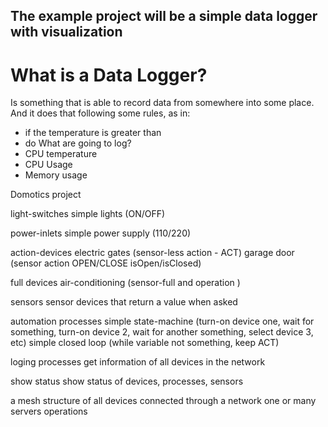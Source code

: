 ## The example project will be a simple data logger with visualization
# What is a Data Logger?
Is something that is able to record data from somewhere into some place. And it does that following some rules, as in:
* if the temperature is greater than 
* do 
What are going to log?
* CPU temperature
* CPU Usage
* Memory usage

Domotics project

light-switches
    simple lights (ON/OFF)

power-inlets
    simple power supply (110/220)

action-devices 
    electric gates (sensor-less action - ACT)
    garage door (sensor action OPEN/CLOSE  isOpen/isClosed)

full devices 
    air-conditioning (sensor-full and operation )

sensors
    sensor devices that return a value when asked

automation processes
    simple state-machine (turn-on device one, wait for something, turn-on device 2, wait for another something, select device 3, etc)
    simple closed loop (while variable not something, keep ACT)

loging processes
    get information of all devices in the network

show status
    show status of devices, processes, sensors


a mesh structure of all devices connected through a network
one or many servers
operations

